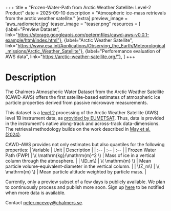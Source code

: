 +++
title = "Frozen-Water-Path from Arctic Weather Satellite: Level-2 Product"
date = 2025-09-10
description = "Atmospheric ice-mass retrievals from the arctic weather satellite."
[extra]
preview_image = 'aws_radiometer.jpg'
teaser_image = "teaser.png"
resources = [
    {label="Preview Dataset", link="https://storage.googleapis.com/petermfiles/cawd-aws-v0.0.1-example/html/index.html"},
    {label="Arctic Weather Satellite", link="https://www.esa.int/Applications/Observing_the_Earth/Meteorological_missions/Arctic_Weather_Satellite"},
    {label="Perforemance evaluation of AWS data", link="https://arctic-weather-satellite.org/"},
]
+++

# Description
The Chalmers Atmospheric Water Dataset from the Arctic Weather Satellite (CAWD-AWS) offers the first satellite-based estimates of atmospheric ice particle properties derived from passive microwave measurements.

This dataset is a [level 2](https://www.earthdata.nasa.gov/learn/earth-observation-data-basics/data-processing-levels) processing of the Arctic Weather Satellite (AWS) level 1B instrument data, as [provided by EUMETSAT](https://data.eumetsat.int/product/EO:EUM:DAT:0905). Thus, data is provided in the instrument's native along-track and across-track data-dimensions. The retrieval methodology builds on the work described in [May et al. (2024)](https://doi.org/10.5194/amt-17-5957-2024).

CAWD-AWS provides not only estimates but also quantiles for the following properties:
| Variable | Unit | Description |
| :-- | :-- | :-- |
| Frozen Water Path (FWP) | \\( \mathrm{kg}/\mathrm{m}^2 \\) | Mass of ice in a vertical column through the atmosphere. |
| \\(D_m\\) | \\( \\mathrm{m} \\) | Mean particle volume-equivalent-diameter in the vertical column. |
| \\(Z_m\\) | \\( \\mathrm{m} \\) | Mean particle altitude weighted by particle mass. |


Currently, only a preview subset of a few days is publicly available. We plan to continuously process and publish more soon. Sign up [here](https://forms.office.com/Pages/ResponsePage.aspx?id=ZXoUKW1T-UO4AuChtc-dvzoW4eni9cRJuq9w4XVlkQlUNEVTNlJQMUhJQ04wMUFESFBFR0c1MjFOUi4u) to be notified when more data is available.

Contact [peter.mcevoy@chalmers.se](mailto:peter.mcevoy@chalmers.se).
